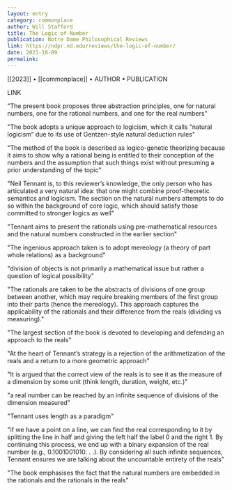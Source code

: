 ```yaml
---
layout: entry
category: commonplace
author: Will Stafford
title: The Logic of Number
publication: Notre Dame Philosophical Reviews
link: https://ndpr.nd.edu/reviews/the-logic-of-number/
date: 2023-10-09
permalink:
---
```


[[2023]] • [[commonplace]] • AUTHOR • PUBLICATION

LINK

"The present book proposes three abstraction principles, one for natural numbers, one for the rational numbers, and one for the real numbers"

"The book adopts a unique approach to logicism, which it calls “natural logicism” due to its use of Gentzen-style natural deduction rules"

"The method of the book is described as logico-genetic theorizing because it aims to show why a rational being is entitled to their conception of the numbers and the assumption that such things exist without presuming a prior understanding of the topic"

"Neil Tennant is, to this reviewer’s knowledge, the only person who has articulated a very natural idea: that one might combine proof-theoretic semantics and logicism. The section on the natural numbers attempts to do so within the background of core logic, which should satisfy those committed to stronger logics as well"

"Tennant aims to present the rationals using pre-mathematical resources and the natural numbers constructed in the earlier section"

"The ingenious approach taken is to adopt mereology (a theory of part whole relations) as a background"

"division of objects is not primarily a mathematical issue but rather a question of logical possibility"

"The rationals are taken to be the abstracts of divisions of one group between another, which may require breaking members of the first group into their parts (hence the mereology). This approach captures the applicability of the rationals and their difference from the reals (dividing vs measuring)."

"The largest section of the book is devoted to developing and defending an approach to the reals"

"At the heart of Tennant’s strategy is a rejection of the arithmetization of the reals and a return to a more geometric approach"

"It is argued that the correct view of the reals is to see it as the measure of a dimension by some unit (think length, duration, weight, etc.)"

"a real number can be reached by an infinite sequence of divisions of the dimension measured"

"Tennant uses length as a paradigm"

"if we have a point on a line, we can find the real corresponding to it by splitting the line in half and giving the left half the label 0 and the right 1. By continuing this process, we end up with a binary expansion of the real number (e.g., 0.1001001010. . .). By considering all such infinite sequences, Tennant ensures we are talking about the uncountable entirety of the reals"

"The book emphasises the fact that the natural numbers are embedded in the rationals and the rationals in the reals"
